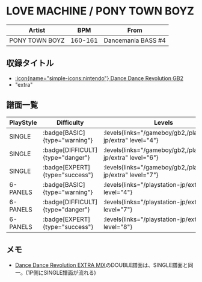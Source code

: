 # LOVE MACHINE / PONY TOWN BOYZ

|Artist|BPM|From|
|------|---|----|
|PONY TOWN BOYZ|160-161|Dancemania BASS #4|

## 収録タイトル

- [:icon{name="simple-icons:nintendo"} Dance Dance Revolution GB2](/gameboy/gb2)
- "extra"

## 譜面一覧

|PlayStyle|Difficulty|Levels|Notes|Movie|
|---------|----------|------|-----|-----|
|SINGLE| :badge[BASIC]{type="warning"}| :levels{links="/gameboy/gb2,/playstation-jp/extra" level="4"}|183/0||
|SINGLE| :badge[DIFFICULT]{type="danger"}| :levels{links="/gameboy/gb2,/playstation-jp/extra" level="6"}|252/0||
|SINGLE| :badge[EXPERT]{type="success"}| :levels{links="/gameboy/gb2,/playstation-jp/extra" level="7"}|271/0||
|6-PANELS| :badge[BASIC]{type="warning"}| :levels{links="/playstation-jp/extra" level="4"}|183/0||
|6-PANELS| :badge[DIFFICULT]{type="danger"}| :levels{links="/playstation-jp/extra" level="7"}|252/0||
|6-PANELS| :badge[EXPERT]{type="success"}| :levels{links="/playstation-jp/extra" level="8"}|271/0||

## メモ

- [Dance Dance Revolution EXTRA MIX](/series/extra)のDOUBLE譜面は、SINGLE譜面と同一。(1P側にSINGLE譜面が流れる)
